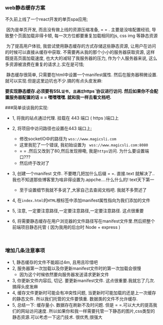 ### web静态缓存方案



不久前上线了一个react开发的单页spa应用;

​	因为是单页开发, 而且没有做上线的资源压缩准备,  = = .  主要是没啥配置经验, 导致整个页面加载非得卡顿, 每一次方位都要重复加载相同的js, css img 等静态资源

​	为了提高用户体验, 我尝试使用静态缓存的方式存储这些静态资源, 让用户在访问的时候可以直接从缓存中获取. 不需要再从我的那个小小的服务器获取资源, 这样既提高页面加载速度, 也大大的减轻了我服务器的压力, 作为个人服务器来说, 这么多资源被浪费在重复的请求上.实在是可惜;

​	静态缓存很简单, 只需要在html中设置一个manifest属性. 然后在服务器稍微设置.就可以实现.但是这里边坑也不少.搞的有点头皮发麻:



​	**要实现静态缓存.必须要有SSL`证书, 且通过`https`协议进行访问.  然后如果你不会配置服务器配置的话 = = 嘿嘿嘿嘿. 就和我一样去看文档吧.**



###简单谈谈我的实现:

+ 1, 将我的站点通过代理. 挂载在 443 端口 ( https )端口上

+ 2, 将项目中访问路径也设置在443 端口上;  
  +  修改socketIO中的路径为 `wss://www.magicsli.com`
  +  这里我犯了一个错误, 我初始设置为 ` wss://www.magicsli.com:8080`
  +  = =  .然后又改到了80,然后发现擦嘞, 我是`https`访问. 为什么要设置端口???
  + 然后终于改对了
+ 3, 创建一个manifest 文件.  不要瞎几把加什么后缀 = =.  直接.text 就解决了.. 我也不知道那些博客里为啥非得设置为.appche....什么什么的! text天下第一
  + 至于设置细节我就不多说了,大家自己去查阅文档吧. 我就不多赘述了
+ 4,  在`index.html`的`HTML`根标签中添加manifest属性指向为我们添加的文件
+ 5,  注意, 一定要注意路径,一定要注意路径,一定要注意路径. 这点很重要
+ 6, 将需要静态缓存在用户浏览器的文件路径写在manifest文件里.然后把整个前端项目静态托管 ( 因为我用的后台时 Node + express )

​			







### 增加几条注意事项

+ 1,  静态缓存的文件不能超过4m, 且用且珍惜吧
+ 2, 服务器第一次加载以及你更新manifest文件时的第一次加载会很慢
  + 因为这个时候依然要向服务器发送请求更新文件
+ 3, 你更新文件内容后, 切记. 要更新manifest文件. 这点很重要.我就忘了几次.搞得头皮发麻
+ 4, 缓存文件更新时可能会有冲突性问题, 当更新时可能加载的还是上一次缓存的静态文件. 所以我们托管的文件要慎重. 数据类的文件不允许缓存. 
+ 5, 总结一下:  缓存量小. 数据存在刷新不及时问题. 但是 = =.可以大大的提高我们的网站访问速度.  所以如果你和我一样需要托管一下静态的图片,css类型的静态资源.可以考虑一下这门技术. 很优秀,很强大